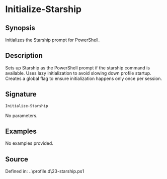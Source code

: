 # Initialize-Starship

## Synopsis

Initializes the Starship prompt for PowerShell.

## Description

Sets up Starship as the PowerShell prompt if the starship command is available.
            Uses lazy initialization to avoid slowing down profile startup. Creates a global
            flag to ensure initialization happens only once per session.

## Signature

```powershell
Initialize-Starship
```

No parameters.

## Examples

No examples provided.

## Source

Defined in: ..\profile.d\23-starship.ps1
